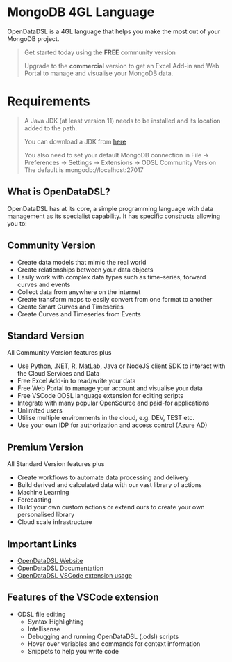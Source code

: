 # MongoDB 4GL Language

OpenDataDSL is a 4GL language that helps you make the most out of your MongoDB project.

> Get started today using the **FREE** community version
>
> Upgrade to the **commercial** version to get an Excel Add-in and Web Portal to manage and visualise your MongoDB data.

# Requirements

> A Java JDK (at least version 11) needs to be installed and its location added to the path.
>
> You can download a JDK from [here](https://learn.microsoft.com/en-us/java/openjdk/download)
>
> You also need to set your default MongoDB connection in File -> Preferences -> Settings -> Extensions -> ODSL Community Version
> The default is mongodb://localhost:27017

## What is OpenDataDSL?

OpenDataDSL has at its core, a simple programming language with data management as its specialist capability. It has specific constructs allowing you to:

## Community Version

* Create data models that mimic the real world
* Create relationships between your data objects
* Easily work with complex data types such as time-series, forward curves and events
* Collect data from anywhere on the internet
* Create transform maps to easily convert from one format to another
* Create Smart Curves and Timeseries
* Create Curves and Timeseries from Events

## Standard Version
All Community Version features plus
* Use Python, .NET, R, MatLab, Java or NodeJS client SDK to interact with the Cloud Services and Data
* Free Excel Add-in to read/write your data
* Free Web Portal to manage your account and visualise your data
* Free VSCode ODSL language extension for editing scripts
* Integrate with many popular OpenSource and paid-for applications
* Unlimited users
* Utilise multiple environments in the cloud, e.g. DEV, TEST etc.
* Use your own IDP for authorization and access control (Azure AD)

## Premium Version
All Standard Version features plus
* Create workflows to automate data processing and delivery
* Build derived and calculated data with our vast library of actions
* Machine Learning
* Forecasting
* Build your own custom actions or extend ours to create your own personalised library
* Cloud scale infrastructure

## Important Links

* [OpenDataDSL Website](https://opendatadsl.com)
* [OpenDataDSL Documentation](https://doc.opendatadsl.com)
* [OpenDataDSL VSCode extension usage](https://doc.opendatadsl.com/docs/user/vscode)

## Features of the VSCode extension

* ODSL file editing
    * Syntax Highlighting
    * Intellisense
    * Debugging and running OpenDataDSL (.odsl) scripts
    * Hover over variables and commands for context information
    * Snippets to help you write code


